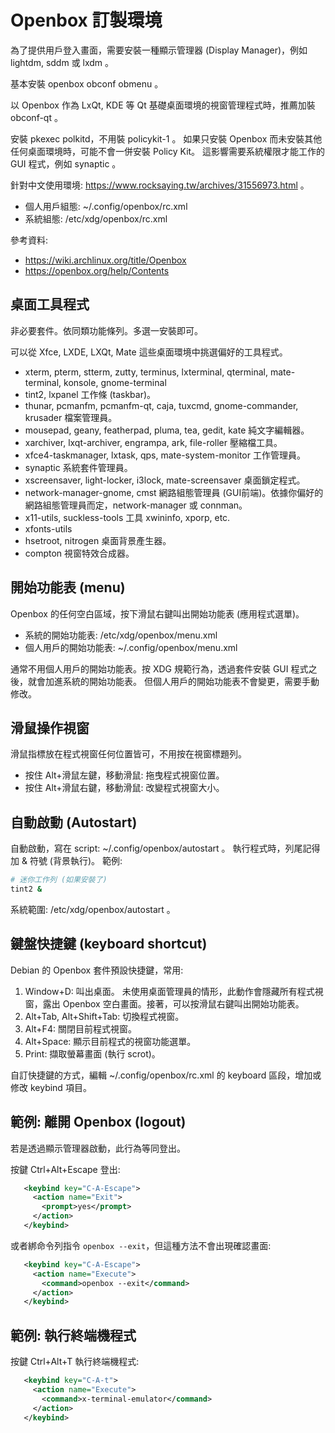 Openbox 訂製環境
================

為了提供用戶登入畫面，需要安裝一種顯示管理器 (Display Manager)，例如 lightdm, sddm 或 lxdm 。

基本安裝 openbox obconf obmenu 。

以 Openbox 作為 LxQt, KDE 等 Qt 基礎桌面環境的視窗管理程式時，推薦加裝 obconf-qt 。

安裝 pkexec polkitd，不用裝 policykit-1 。
如果只安裝 Openbox 而未安裝其他任何桌面環境時，可能不會一併安裝 Policy Kit。
這影響需要系統權限才能工作的 GUI 程式，例如 synaptic 。

針對中文使用環境: https://www.rocksaying.tw/archives/31556973.html 。

* 個人用戶組態: ~/.config/openbox/rc.xml
* 系統組態: /etc/xdg/openbox/rc.xml

參考資料:

* https://wiki.archlinux.org/title/Openbox
* https://openbox.org/help/Contents

桌面工具程式
------------

非必要套件。依同類功能條列。多選一安裝即可。

可以從 Xfce, LXDE, LXQt, Mate 這些桌面環境中挑選偏好的工具程式。

* xterm, pterm, stterm, zutty, terminus, lxterminal, qterminal, mate-terminal, konsole, gnome-terminal
* tint2, lxpanel
  工作條 (taskbar)。
* thunar, pcmanfm, pcmanfm-qt, caja, tuxcmd, gnome-commander, krusader
  檔案管理員。
* mousepad, geany, featherpad, pluma, tea, gedit, kate
  純文字編輯器。
* xarchiver, lxqt-archiver, engrampa, ark, file-roller
  壓縮檔工具。
* xfce4-taskmanager, lxtask, qps, mate-system-monitor
  工作管理員。
* synaptic
  系統套件管理員。
* xscreensaver, light-locker, i3lock, mate-screensaver
  桌面鎖定程式。
* network-manager-gnome, cmst
  網路組態管理員 (GUI前端)。依據你偏好的網路組態管理員而定，network-manager 或 connman。
* x11-utils, suckless-tools
  工具 xwininfo, xporp, etc.
* xfonts-utils
* hsetroot, nitrogen
  桌面背景產生器。
* compton
  視窗特效合成器。

開始功能表 (menu)
-----------------

Openbox 的任何空白區域，按下滑鼠右鍵叫出開始功能表 (應用程式選單)。

* 系統的開始功能表: /etc/xdg/openbox/menu.xml
* 個人用戶的開始功能表: ~/.config/openbox/menu.xml

通常不用個人用戶的開始功能表。按 XDG 規範行為，透過套件安裝 GUI 程式之後，就會加進系統的開始功能表。
但個人用戶的開始功能表不會變更，需要手動修改。

滑鼠操作視窗
------------

滑鼠指標放在程式視窗任何位置皆可，不用按在視窗標題列。

* 按住 Alt+滑鼠左鍵，移動滑鼠: 拖曳程式視窗位置。
* 按住 Alt+滑鼠右鍵，移動滑鼠: 改變程式視窗大小。

自動啟動 (Autostart)
--------------------

自動啟動，寫在 script: ~/.config/openbox/autostart 。
執行程式時，列尾記得加 & 符號 (背景執行)。
範例:

~~~sh
# 迷你工作列 (如果安裝了)
tint2 &
~~~

系統範圍: /etc/xdg/openbox/autostart 。

鍵盤快捷鍵 (keyboard shortcut)
------------------------------

Debian 的 Openbox 套件預設快捷鍵，常用:

1. Window+D: 叫出桌面。
   未使用桌面管理員的情形，此動作會隱藏所有程式視窗，露出 Openbox 空白畫面。接著，可以按滑鼠右鍵叫出開始功能表。
2. Alt+Tab, Alt+Shift+Tab: 切換程式視窗。
3. Alt+F4: 關閉目前程式視窗。
4. Alt+Space: 顯示目前程式的視窗功能選單。
5. Print: 擷取螢幕畫面 (執行 scrot)。

自訂快捷鍵的方式，編輯 ~/.config/openbox/rc.xml 的 keyboard 區段，增加或修改 keybind 項目。

範例: 離開 Openbox (logout)
----

若是透過顯示管理器啟動，此行為等同登出。

按鍵 Ctrl+Alt+Escape 登出:

~~~xml
   <keybind key="C-A-Escape">
     <action name="Exit">
       <prompt>yes</prompt>
     </action>
   </keybind>
~~~

或者綁命令列指令 `openbox --exit`，但這種方法不會出現確認畫面:

~~~xml
   <keybind key="C-A-Escape">
     <action name="Execute">
       <command>openbox --exit</command>
     </action>
   </keybind>
~~~

範例: 執行終端機程式
----

按鍵 Ctrl+Alt+T 執行終端機程式:

~~~xml
   <keybind key="C-A-t">
     <action name="Execute">
       <command>x-terminal-emulator</command>
     </action>
   </keybind>
~~~
